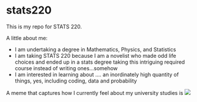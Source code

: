 # stats220
This is my repo for STATS 220. 

A little about me:

- I am undertaking a degree in Mathematics, Physics, and Statistics
- I am taking STATS 220 because I am a novelist who made odd life choices and ended up in a stats degree taking this intriguing required course instead of writing ones...somehow
- I am interested in learning about .... an inordinately high quantity of things, yes, including coding, data and probability

A meme that captures how I currently feel about my university studies is ![](https://c.tenor.com/hPaBOJKnU5IAAAAC/tenor.gif)
